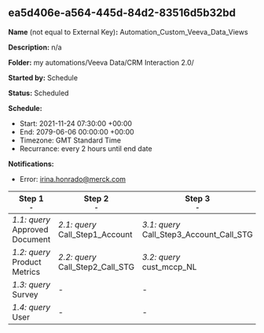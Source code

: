 ## ea5d406e-a564-445d-84d2-83516d5b32bd

**Name** (not equal to External Key)**:** Automation_Custom_Veeva_Data_Views

**Description:** n/a

**Folder:** my automations/Veeva Data/CRM Interaction 2.0/

**Started by:** Schedule

**Status:** Scheduled

**Schedule:**

* Start: 2021-11-24 07:30:00 +00:00
* End: 2079-06-06 00:00:00 +00:00
* Timezone: GMT Standard Time
* Recurrance: every 2 hours until end date

**Notifications:**

* Error: irina.honrado@merck.com

| Step 1<br>_<small>-</small>_ | Step 2<br>_<small>-</small>_ | Step 3<br>_<small>-</small>_ | Step 4<br>_<small>-</small>_ | Step 5<br>_<small>-</small>_ | Step 6<br>_<small>-</small>_ | Step 7<br>_<small>-</small>_ |
| --- | --- | --- | --- | --- | --- | --- |
| _1.1: query_<br>Approved Document | _2.1: query_<br>Call_Step1_Account | _3.1: query_<br>Call_Step3_Account_Call_STG | _4.1: query_<br>Call_Step4_Account_Call_Detail_STG | _5.1: query_<br>custom_assigned_rep | _6.1: query_<br>Call_NL_FINAL | _7.1: query_<br>custom_last_SurveyResponses |
| _1.2: query_<br>Product Metrics | _2.2: query_<br>Call_Step2_Call_STG | _3.2: query_<br>cust_mccp_NL | - | - | _6.2: query_<br>Sample Order | _7.2: query_<br>custom_Multichannel_consent |
| _1.3: query_<br>Survey | - | - | - | - | _6.3: query_<br>CLM Call | - |
| _1.4: query_<br>User | - | - | - | - | - | - |
